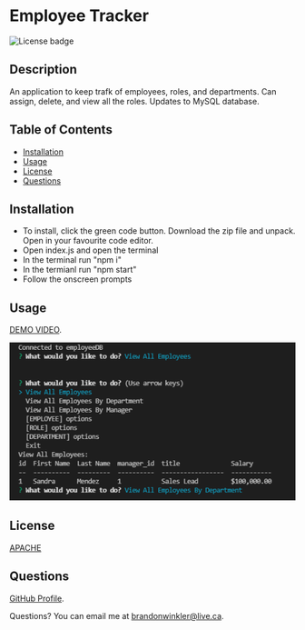   # Employee Tracker

  ![License badge](https://img.shields.io/badge/license-Apache-blue)
  
  ## Description
  An application to keep trafk of employees, roles, and departments. Can assign, delete, and view all the roles. Updates to MySQL database.
  ## Table of Contents 
  
  - [Installation](#installation)
  - [Usage](#usage)
  - [License](#license)
  - [Questions](#questions)
  
  ## Installation
  - To install, click the green code button. Download the zip file and unpack. Open in your favourite code editor.
  - Open index.js and open the terminal
  - In the terminal run "npm i"
  - In the termianl run "npm start"
  - Follow the onscreen prompts

  ## Usage
  [DEMO VIDEO](https://brandon-notetaker.herokuapp.com/).

  ![Screenshot](assets/images/screenshot.png)
  
  
  ## License
  [APACHE](https://www.apache.org/licenses/LICENSE-2.0.txt)
  
  ## Questions
  
  [GitHub Profile](https://github.com/bdubz93).
  
  Questions? You can email me at brandonwinkler@live.ca.